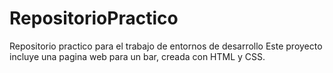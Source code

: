 # RepositorioPractico
Repositorio practico para el trabajo de entornos de desarrollo
Este proyecto incluye una pagina web para un bar, creada con HTML y CSS.
